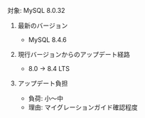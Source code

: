 対象: MySQL 8.0.32

1. 最新のバージョン
   - MySQL 8.4.6

2. 現行バージョンからのアップデート経路
   - 8.0 → 8.4 LTS

3. アップデート負担
   - 負荷: 小〜中
   - 理由: マイグレーションガイド確認程度


